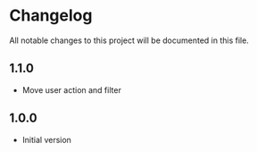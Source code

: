# Changelog

All notable changes to this project will be documented in this file.

## 1.1.0

- Move user action and filter

## 1.0.0

- Initial version
